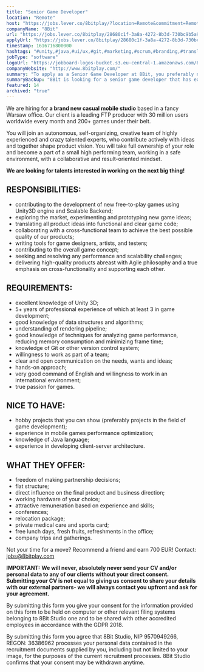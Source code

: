 ```yaml
---
title: "Senior Game Developer"
location: "Remote"
host: "https://jobs.lever.co/8bitplay/?location=Remote&commitment=Remote"
companyName: "8Bit"
url: "https://jobs.lever.co/8bitplay/28680c1f-3a8a-4272-8b3d-730bc9b5a96e"
applyUrl: "https://jobs.lever.co/8bitplay/28680c1f-3a8a-4272-8b3d-730bc9b5a96e/apply"
timestamp: 1616716800000
hashtags: "#unity,#java,#ui/ux,#git,#marketing,#scrum,#branding,#translation,#office,#optimization"
jobType: "software"
logoUrl: "https://jobboard-logos-bucket.s3.eu-central-1.amazonaws.com/8bit"
companyWebsite: "http://www.8bitplay.com/"
summary: "To apply as a Senior Game Developer at 8Bit, you preferably need to have 5+ years of professional experience of which at least 3 in game development."
summaryBackup: "8Bit is looking for a senior game developer that has experience in: #unity, #java, #branding."
featured: 14
archived: "true"
---
```


We are hiring for **a brand new casual mobile studio** based in a fancy Warsaw office. Our client is a leading FTP producer with 30 million users worldwide every month and 200+ games under their belt.

You will join an autonomous, self-organizing, creative team of highly experienced and crazy talented experts, who contribute actively with ideas and together shape product vision. You will take full ownership of your role and become a part of a small high performing team, working in a safe environment, with a collaborative and result-oriented mindset. 

**We are looking for talents interested in working on the next big thing!** 

## RESPONSIBILITIES:

*   contributing to the development of new free-to-play games using Unity3D engine and Scalable Backend;
*   exploring the market, experimenting and prototyping new game ideas;
*   translating all product ideas into functional and clear game code;
*   collaborating with a cross-functional team to achieve the best possible quality of our products;
*   writing tools for game designers, artists, and testers;
*   contributing to the overall game concept;
*   seeking and resolving any performance and scalability challenges;
*   delivering high-quality products abreast with Agile philosophy and a true emphasis on cross-functionality and supporting each other.

## REQUIREMENTS:

*   excellent knowledge of Unity 3D;
*   5+ years of professional experience of which at least 3 in game development;
*   good knowledge of data structures and algorithms;
*   understanding of rendering pipeline;
*   good knowledge of techniques for analyzing game performance, reducing memory consumption and minimizing frame time;
*   knowledge of Git or other version control system;
*   willingness to work as part of a team;
*   clear and open communication on the needs, wants and ideas;
*   hands-on approach;
*   very good command of English and willingness to work in an international environment;
*   true passion for games. 

## NICE TO HAVE:

*   hobby projects that you can show (preferably projects in the field of game development);
*   experience in mobile games performance optimization;
*   knowledge of Java language;
*   experience in developing client-server architecture.

## WHAT THEY OFFER:

*   freedom of making partnership decisions;
*   flat structure;
*   direct influence on the final product and business direction;
*   working hardware of your choice;
*   attractive remuneration based on experience and skills;
*   conferences;
*   relocation package;
*   private medical care and sports card;
*   free lunch days, fresh fruits, refreshments in the office;
*   company trips and gatherings.

Not your time for a move? Recommend a friend and earn 700 EUR! Contact: jobs@8bitplay.com

**IMPORTANT:** **We will never, absolutely never send your CV and/or personal data to any of our clients without your direct consent. Submitting your CV is not equal to giving us consent to share your details with our external partners- we will always contact you upfront and ask for your agreement.**

By submitting this form you give your consent for the information provided on this form to be held on computer or other relevant filing systems belonging to 8Bit Studio one and to be shared with other accredited employees in accordance with the GDPR 2018.

By submitting this form you agree that 8Bit Studio, NIP 9570949266, REGON: 36386962 processes your personal data contained in the recruitment documents supplied by you, including but not limited to your image, for the purposes of the current recruitment processes. 8Bit Studio confirms that your consent may be withdrawn anytime.
